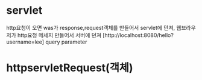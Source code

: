 # servlet
http요청이 오면 was가 response,request객체를 만들어서 servlet에 던져, 웹브라우저가 http요청 메세지 만들어서 서버에 던져
[http://localhost:8080/hello?username=lee]  query parameter
# httpservletRequest(객체)
 



